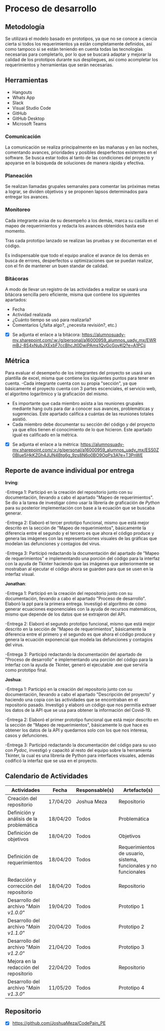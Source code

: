 # Proceso de desarrollo

## Metodología

Se utilizará el modelo basado en prototipos, ya que no se conoce a ciencia cierta si todos los requerimientos ya están completamente definidos, así como tampoco si se están teniendo en cuenta todas las tecnologías necesarias para completarlo, por lo que se buscará adaptar y mejorar la calidad de los prototipos durante sus despliegues, así como acompletar los requerimientos y herramientas que serán necesarias.

## Herramientas

- Hangouts
- Whats App
- Slack
- Visual Studio Code
- GitHub
- GitHub Desktop
- Microsoft Teams

### Comunicación

La comunicación se realiza principalmente en las mañanas y en las noches, comentando avances, prioridades y posibles desperfectos existentes en el software. Se busca estar todos al tanto de las condiciones del proyecto y apoyarse en la búsqueda de soluciones de manera rápida y efectiva.

### Planeación

Se realizan llamadas grupales semanales para comentar las próximas metas a lograr, se dividen objetivos y se proponen lapsos determinados para entregar los avances.

### Monitoreo

Cada integrante avisa de su desempeño a los demás, marca su casilla en el mapeo de requerimientos y redacta los avances obtenidos hasta ese momento. 

Tras cada prototipo lanzado se realizan las pruebas y se documentan en el código. 

Es indispensable que todo el equipo analice el avance de los demás en busca de errores, desperfectos u optimizaciones que se puedan realizar, con el fin de mantener un buen standar de calidad. 

### Bitácoras

A modo de llevar un registro de las actividades a realizar se usará una bitácora sencilla pero eficiente, misma que contiene los siguientes apartados:
- Fecha
- Actividad realizada
- ¿Cuánto tiempo se usó para realizarla?
- Comentarios (¿falta algo?, ¿necesita revisión?, etc.)
- [x] Se adjunta el enlace a la bitácora: 
 https://alumnosuady-my.sharepoint.com/:w:/g/personal/a16000959_alumnos_uady_mx/EWRmBJ-8S4xNubJXExbF7ccBhcJt0DwiPAms1QvGcGovKQ?e=A1PCji
 
## Métrica

Para evaluar el desempeño de los integrantes del proyecto se usará una plantilla de excel, misma que contiene los siguientes puntos para tener en cuenta.
-Cada integrante cuenta con su propia "sección", ya que básicamente el proyecto cuenta con 3 partes escenciales, el servicio web, el algoritmo logarítmico y la graficación del mismo. 
- Es importante que cada miembro asista a las reuniones grupales mediante hang outs para dar a conocer sus avances, problemáticas y sugerencias. Este apartado califica a cuántas de las reuniones totales asistió.
- Cada miembro debe documentar su sección del código y del proyecto ya que ellos tienen el conocimiento de lo que hicieron. Este apartado igual es calificado en la métrica.
- [x] Se adjunta el enlace a la métrica:
 https://alumnosuady-my.sharepoint.com/:x:/g/personal/a16000959_alumnos_uady_mx/ESS0Z0Blue5HkKZGh4JlJN4Btg6g_9zs8N6o0BO9OqPs3A?e=T3PnWE
 
## Reporte de avance individual por entrega
**Irving**:

-Entrega 1: Participó en la creación del repositorio junto con su documentación, llevando a cabo el apartado "Mapeo de requerimientos". Se dio a la tarea de investigar cómo usar la librería de graficación de *Python* para su posterior implementación con base a la ecuación que se buscaba generar.

-Entrega 2: Elaboró el tercer prototipo funcional, mismo que está mejor descrito en la sección de "Mapeo de requerimientos", básicamente la diferencia entre el segundo y el tercero es que ahora el código produce y genera las imágenes con las representaciones visuales de las gráficas que modelan las defunciones y contagios del virus.

-Entrega 3: Participó redactando la documentación del apartado de "Mapeo de requerimientos" e implementando una porción del código para la interfaz con la ayuda de Tkinter haciendo que las imágenes que anteriormente se mostraban al ejecutar el código ahora se guarden para que se usen en la interfaz visual.

**Jonathan**:

-Entrega 1: Participó en la creación del repositorio junto con su documentación, llevando a cabo el apartado "Proceso de desarrollo". Elaboró la ppt para la primera entrega. Investigó el algoritmo de cómo generar ecuaciones exponenciales con la ayuda de recursos matemáticos, mismo que depende de los datos que se extrajeron del API.

-Entrega 2: Elaboró el segundo prototipo funcional, mismo que está mejor descrito en la sección de "Mapeo de requerimientos", básicamente la diferencia entre el primero y el segundo es que ahora el código produce y genera la ecuación exponencial que modela las defunciones y contagios del virus.

-Entrega 3: Participó redactando la documentación del apartado de "Proceso de desarrollo" e implementando una porción del código para la interfaz con la ayuda de Tkinter, generó el ejecutable .exe que serviría como prototipo final.

**Joshua**:

-Entrega 1: Participó en la creación del repositorio junto con su documentación, llevando a cabo el apartado "Descripción del proyecto" y haciendo una copia con las actividades que se encontraban en el repositorio pasado. Investigó y elaboró un código que nos permitía extraer los datos de la API que se usa para obtener la información del Covid-19.

-Entrega 2: Elaboró el primer prototipo funcional que está mejor descrito en la sección de "Mapeo de requerimientos", 
básicamente lo que hace es obtener los datos de la API y quedarnos solo con los que nos interesa, casos y defunciones. 

-Entrega 3: Participó redactando la documentación del código para su uso con *Pydoc*, investigó y capacitó al resto del equipo sobre la herramienta Tkinter, la cual es una librería de Python para interfaces visuales, además codificó la interfaz que se usa en el proyecto.

## Calendario de Actividades

| Actividades | Fecha | Responsable(s) | Artefacto(s) |
| ----------- | ----- | -------------- | ------------ |
| Creación del repositorio | 17/04/20 | Joshua Meza | Repositorio |
| Definición y análisis de la problemática | 18/04/20 | Todos | Problemática |
| Definición de objetivos | 18/04/20 | Todos | Objetivos |
| Definición de requerimientos | 18/04/20 | Todos | Requerimientos de usuario, sistema, funcionales y no funcionales |
| Redacción y corrección del repositorio | 18/04/20 | Todos | Repositorio |
| Desarrollo del archivo "*Main v1.0.0*" | 19/04/20 | Todos | Prototipo 1 |
| Desarrollo del archivo "*Main v1.1.0*" | 20/04/20 | Todos | Prototipo 2 |
| Desarrollo del archivo "*Main v1.2.0*" | 21/04/20 | Todos | Prototipo 3 |
| Mejora en la redacción del repositorio | 22/04/20 | Todos | Repositorio |
| Desarrollo del archivo "*Main v1.3.0*" | 11/05/20 | Todos | Prototipo 4 |

## Repositorio

- [x] https://github.com/JoshuaMeza/CodePain_PE
